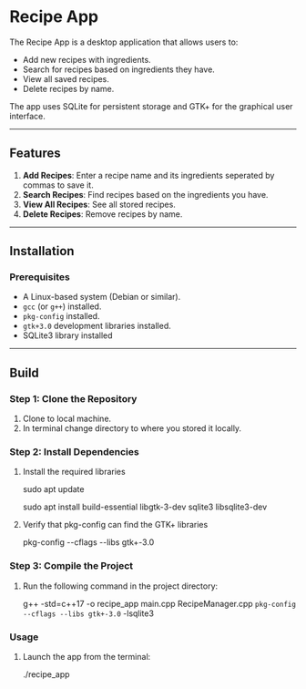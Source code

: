 # Recipe App

The Recipe App is a desktop application that allows users to:
- Add new recipes with ingredients.
- Search for recipes based on ingredients they have.
- View all saved recipes.
- Delete recipes by name.

The app uses SQLite for persistent storage and GTK+ for the graphical user interface.

---

## **Features**
1. **Add Recipes**: Enter a recipe name and its ingredients seperated by commas to save it.
2. **Search Recipes**: Find recipes based on the ingredients you have.
3. **View All Recipes**: See all stored recipes.
4. **Delete Recipes**: Remove recipes by name.

---

## **Installation**

### **Prerequisites**
- A Linux-based system (Debian or similar).
- `gcc` (or `g++`) installed.
- `pkg-config` installed.
- `gtk+3.0` development libraries installed.
- SQLite3 library installed

---

## **Build**

### **Step 1: Clone the Repository**
1. Clone to local machine.
2. In terminal change directory to where you stored it locally.

### **Step 2: Install Dependencies**
1. Install the required libraries

   sudo apt update

   sudo apt install build-essential libgtk-3-dev sqlite3 libsqlite3-dev
   
3. Verify that pkg-config can find the GTK+ libraries

   pkg-config --cflags --libs gtk+-3.0

### **Step 3: Compile the Project**
1. Run the following command in the project directory:

   g++ -std=c++17 -o recipe_app main.cpp RecipeManager.cpp `pkg-config --cflags --libs gtk+-3.0` -lsqlite3

### **Usage**
1. Launch the app from the terminal:

   ./recipe_app

